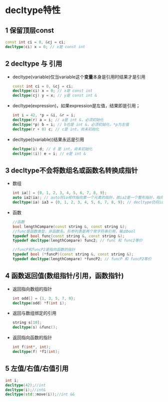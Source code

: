 # decltype特性
## 1 保留顶层const
```cpp
const int ci = 0, &cj = ci;
decltype(ci) x = 0; // x是 const int
```

## 2 decltype 与 引用
- decltype(variable)仅当variable这个**变量**本身是引用时结果才是引用
  ```cpp
  const int ci = 0, &cj = ci;
  decltype(ci) x = 0; // x是 const int
  decltype(cj) y = x; // y是 const int &
  ```
- decltype(expression)，如果expression是左值，结果即是引用；
  ```cpp
  int i = 42, *p = &i, &r = i;
  decltype(r) a = i; // a是 int &，必须初始化
  decltype(*p) b = i; // b也是 int &，必须初始化，*p为左值
  decltype(r + 0) c; // c是 int，尚未初始化
  ```
- decltype((variable))结果永远是引用
  ```cpp
  decltype(i) d; // d 是 int，尚未初始化
  decltype((i)) e = i; // e是 int &
  ```

## 3 decltype不会将数组名或函数名转换成指针
- 数组
  ```cpp
  int ia[] = {0, 1, 2, 3, 4, 5, 6, 7, 8, 9};
  auto ia2(ia); // auto将ia视作指向第一个元素的指针，故ia2是一个整形指针，指向ia第一个元素
  decltype(ia) ia3 = {0, 1, 2, 3, 4, 5, 6, 7, 8, 9}; // decltype仍将ia视作数组
  ```
- 函数
  ```cpp
  //函数
  bool lengthCompare(const string &, const string &);
  //func是函数类型，非函数名。形参列表是两个常字符串引用，输出bool
  typedef bool func(const string &, const string &);
  typedef decltype(lengthCompare) func2; // func 和 func2等价

  //funcP和funcP2是指向函数的指针
  typedef bool (*funcP)(const string &, const string &);
  typedef decltype(lengthCompare) *funcP2; // funcP 和 funcP2等价
  ```

## 4 函数返回值(数组指针/引用，函数指针)
- 返回指向数组的指针
  ```cpp
  int odd[] = {1, 3, 5, 7, 9};
  decltype(odd) *f(int i);
  ```
- 返回与数组绑定的引用
  ```cpp
  string s[10];
  decltype(s) &func();
  ```
- 返回指向函数的指针
  ```cpp
  int f(int*, int);
  decltype(f) *f1(int);
  ```

## 5 左值/右值/右值引用
```cpp
int i;
decltype(42);//int
decltype(i);//int&
decltype(std::move(i));//int &&
```